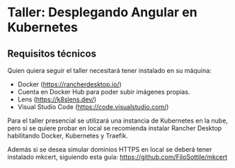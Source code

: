 # Taller: Desplegando Angular en Kubernetes

## Requisitos técnicos

Quien quiera seguir el taller necesitará tener instalado en su máquina:

* Docker (<https://rancherdesktop.io/>)
* Cuenta en Docker Hub para poder subir imágenes propias.
* Lens (<https://k8slens.dev/>)
* Visual Studio Code (<https://code.visualstudio.com/>)

Para el taller presencial se utilizará una instancia de Kubernetes en la nube, pero si se quiere probar en local se recomienda instalar Rancher Desktop habilitando Docker, Kubernetes y Traefik.

Además si se desea simular dominios HTTPS en local se deberá tener instalado mkcert, siguiendo esta guía: <https://github.com/FiloSottile/mkcert>

